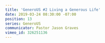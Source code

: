 ```yaml
---
title: 'GeneroUS #2 Living a Generous Life'
date: 2019-03-24 08:30:00 -07:00
position: 13
series: GeneroUS
communicator: Pastor Jason Graves
vimeo_id: 326251136
---
```


